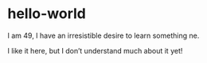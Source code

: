 # hello-world

I am 49, I have an irresistible desire to learn something ne.

I like it here, but I don’t understand much about it yet!
